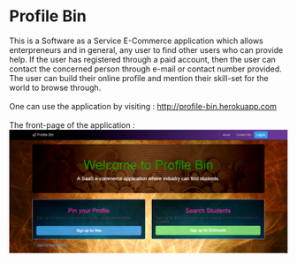 # Profile Bin
This is a Software as a Service E-Commerce application which allows enterpreneurs and in general, any user to find other users who can provide help. If the user has registered through a paid account, then the user can contact the concerned person through e-mail or contact number provided. The user can build their online profile and mention their skill-set for the world to browse through.<br><br>
One can use the application by visiting : http://profile-bin.herokuapp.com <br><br>
The front-page of the application :<br>
![alt text](Preview/preview.png " Profile Bin")<br>
